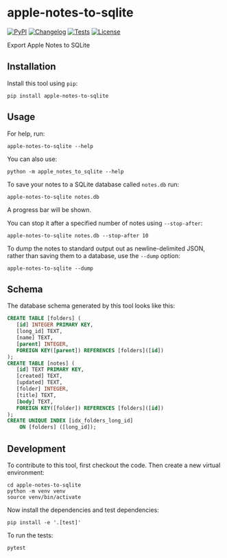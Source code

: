# apple-notes-to-sqlite

[![PyPI](https://img.shields.io/pypi/v/apple-notes-to-sqlite.svg)](https://pypi.org/project/apple-notes-to-sqlite/)
[![Changelog](https://img.shields.io/github/v/release/dogsheep/apple-notes-to-sqlite?include_prereleases&label=changelog)](https://github.com/dogsheep/apple-notes-to-sqlite/releases)
[![Tests](https://github.com/dogsheep/apple-notes-to-sqlite/workflows/Test/badge.svg)](https://github.com/dogsheep/apple-notes-to-sqlite/actions?query=workflow%3ATest)
[![License](https://img.shields.io/badge/license-Apache%202.0-blue.svg)](https://github.com/dogsheep/apple-notes-to-sqlite/blob/master/LICENSE)

Export Apple Notes to SQLite

## Installation

Install this tool using `pip`:

    pip install apple-notes-to-sqlite

## Usage

For help, run:

    apple-notes-to-sqlite --help

You can also use:

    python -m apple_notes_to_sqlite --help

To save your notes to a SQLite database called `notes.db` run:

    apple-notes-to-sqlite notes.db

A progress bar will be shown.

You can stop it after a specified number of notes using `--stop-after`:

    apple-notes-to-sqlite notes.db --stop-after 10

To dump the notes to standard output out as newline-delimited JSON, rather than saving them to a database, use the `--dump` option:

    apple-notes-to-sqlite --dump

## Schema

The database schema generated by this tool looks like this:

<!-- [[[cog
import cog, json
from apple_notes_to_sqlite import cli
from click.testing import CliRunner
import sqlite_utils
import tempfile, pathlib
tmpdir = pathlib.Path(tempfile.mkdtemp())
db_path = str(tmpdir / "temp.db")
runner = CliRunner()
result = runner.invoke(cli.cli, [db_path, "--schema"])
cog.out("```sql\n")
cog.out(sqlite_utils.Database(db_path).schema)
cog.out("\n```")
]]] -->
```sql
CREATE TABLE [folders] (
   [id] INTEGER PRIMARY KEY,
   [long_id] TEXT,
   [name] TEXT,
   [parent] INTEGER,
   FOREIGN KEY([parent]) REFERENCES [folders]([id])
);
CREATE TABLE [notes] (
   [id] TEXT PRIMARY KEY,
   [created] TEXT,
   [updated] TEXT,
   [folder] INTEGER,
   [title] TEXT,
   [body] TEXT,
   FOREIGN KEY([folder]) REFERENCES [folders]([id])
);
CREATE UNIQUE INDEX [idx_folders_long_id]
    ON [folders] ([long_id]);
```
<!-- [[[end]]] -->

## Development

To contribute to this tool, first checkout the code. Then create a new virtual environment:

    cd apple-notes-to-sqlite
    python -m venv venv
    source venv/bin/activate

Now install the dependencies and test dependencies:

    pip install -e '.[test]'

To run the tests:

    pytest
